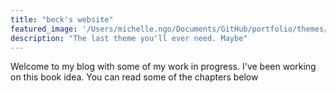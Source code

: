 ```yaml
---
title: "beck's website"
featured_image: '/Users/michelle.ngo/Documents/GitHub/portfolio/themes/ananke/content/gohugo-default-sample-hero-image.jpg'
description: "The last theme you'll ever need. Maybe"
---
```

Welcome to my blog with some of my work in progress. I've been working on this book idea. You can read some of the chapters below
